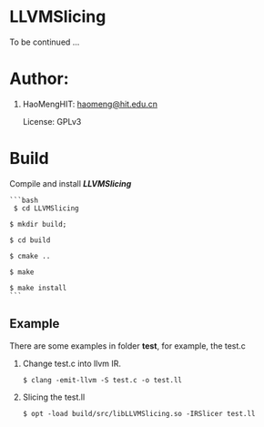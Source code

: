 # LLVMSlicing


To be continued ...

# Author:

1. HaoMengHIT: <haomeng@hit.edu.cn>

   License: GPLv3

# Build


Compile and install ***LLVMSlicing***

	```bash
 	 $ cd LLVMSlicing

    $ mkdir build;

    $ cd build

    $ cmake ..

    $ make

    $ make install
	```

## Example

There are some examples in folder **test**, for example, the test.c

1. Change test.c into llvm IR.
   ```
   $ clang -emit-llvm -S test.c -o test.ll
   ```
2. Slicing the test.ll 
   ```
   $ opt -load build/src/libLLVMSlicing.so -IRSlicer test.ll
   ```
